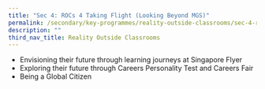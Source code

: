 ```yaml
---
title: "Sec 4: ROCs 4 Taking Flight (Looking Beyond MGS)"
permalink: /secondary/key-programmes/reality-outside-classrooms/sec-4-rocs-4-taking-flight-looking-beyond-mgs/
description: ""
third_nav_title: Reality Outside Classrooms
---
```

*   Envisioning their future through learning journeys at Singapore Flyer
*   Exploring their future through Careers Personality Test and Careers Fair
*   Being a Global Citizen
